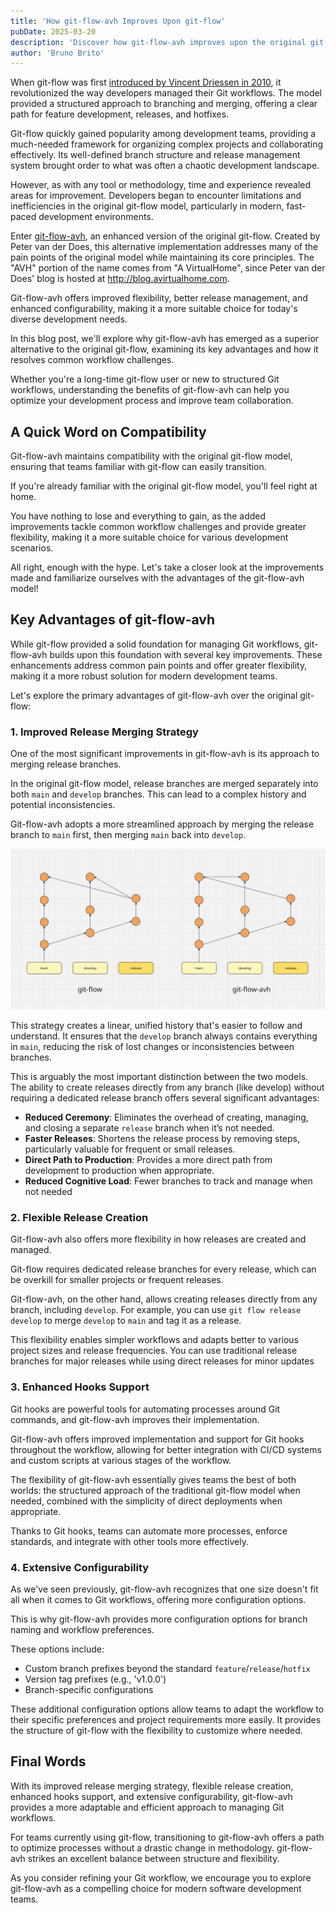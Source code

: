 ```yaml
---
title: 'How git-flow-avh Improves Upon git-flow'
pubDate: 2025-03-20
description: 'Discover how git-flow-avh improves upon the original git-flow model, offering enhanced flexibility, better release management, and increased configurability for modern development teams.'
author: 'Bruno Brito'
---
```


When git-flow was first <a href="https://nvie.com/posts/a-successful-git-branching-model/" target="_blank" rel="noopener noreferrer">introduced by Vincent Driessen in 2010</a>, it revolutionized the way developers managed their Git workflows. The model provided a structured approach to branching and merging, offering a clear path for feature development, releases, and hotfixes.

Git-flow quickly gained popularity among development teams, providing a much-needed framework for organizing complex projects and collaborating effectively. Its well-defined branch structure and release management system brought order to what was often a chaotic development landscape.

However, as with any tool or methodology, time and experience revealed areas for improvement. Developers began to encounter limitations and inefficiencies in the original git-flow model, particularly in modern, fast-paced development environments.

Enter <a href="https://github.com/petervanderdoes/gitflow-avh" target="_blank" rel="noopener noreferrer">git-flow-avh</a>, an enhanced version of the original git-flow. Created by Peter van der Does, this alternative implementation addresses many of the pain points of the original model while maintaining its core principles. The "AVH" portion of the name comes from "A VirtualHome", since Peter van der Does' blog is hosted at <a href="http://blog.avirtualhome.com" target="_blank" rel="noopener noreferrer">http://blog.avirtualhome.com</a>.

Git-flow-avh offers improved flexibility, better release management, and enhanced configurability, making it a more suitable choice for today's diverse development needs.

In this blog post, we'll explore why git-flow-avh has emerged as a superior alternative to the original git-flow, examining its key advantages and how it resolves common workflow challenges.

Whether you're a long-time git-flow user or new to structured Git workflows, understanding the benefits of git-flow-avh can help you optimize your development process and improve team collaboration.

## A Quick Word on Compatibility

Git-flow-avh maintains compatibility with the original git-flow model, ensuring that teams familiar with git-flow can easily transition.

If you're already familiar with the original git-flow model, you'll feel right at home.

You have nothing to lose and everything to gain, as the added improvements tackle common workflow challenges and provide greater flexibility, making it a more suitable choice for various development scenarios.

All right, enough with the hype. Let's take a closer look at the improvements made and familiarize ourselves with the advantages of the git-flow-avh model!

## Key Advantages of git-flow-avh

While git-flow provided a solid foundation for managing Git workflows, git-flow-avh builds upon this foundation with several key improvements. These enhancements address common pain points and offer greater flexibility, making it a more robust solution for modern development teams.

Let's explore the primary advantages of git-flow-avh over the original git-flow:

### 1. Improved Release Merging Strategy

One of the most significant improvements in git-flow-avh is its approach to merging release branches.

In the original git-flow model, release branches are merged separately into both `main` and `develop` branches. This can lead to a complex history and potential inconsistencies.

Git-flow-avh adopts a more streamlined approach by merging the release branch to `main` first, then merging `main` back into `develop`.

![Git-flow versus Git-flow-avh — Merging Strategy](../../assets/blog/how-git-flow-avh-improves-upon-git-flow/git-flow-git-flow-avh-merging-strategy.png "Git-flow versus Git-flow-avh — Merging Strategy")

This strategy creates a linear, unified history that's easier to follow and understand. It ensures that the `develop` branch always contains everything in `main`, reducing the risk of lost changes or inconsistencies between branches.

This is arguably the most important distinction between the two models. The ability to create releases directly from any branch (like develop) without requiring a dedicated release branch offers several significant advantages:

- **Reduced Ceremony**: Eliminates the overhead of creating, managing, and closing a separate `release` branch when it’s not needed.
- **Faster Releases**: Shortens the release process by removing steps, particularly valuable for frequent or small releases.
- **Direct Path to Production**: Provides a more direct path from development to production when appropriate.
- **Reduced Cognitive Load**: Fewer branches to track and manage when not needed

### 2. Flexible Release Creation

Git-flow-avh also offers more flexibility in how releases are created and managed.

Git-flow requires dedicated release branches for every release, which can be overkill for smaller projects or frequent releases.

Git-flow-avh, on the other hand, allows creating releases directly from any branch, including `develop`. For example, you can use `git flow release develop` to merge `develop` to `main` and tag it as a release.

This flexibility enables simpler workflows and adapts better to various project sizes and release frequencies. You can use traditional release branches for major releases while using direct releases for minor updates

### 3. Enhanced Hooks Support

Git hooks are powerful tools for automating processes around Git commands, and git-flow-avh improves their implementation.

Git-flow-avh offers improved implementation and support for Git hooks throughout the workflow, allowing for better integration with CI/CD systems and custom scripts at various stages of the workflow.

The flexibility of git-flow-avh essentially gives teams the best of both worlds: the structured approach of the traditional git-flow model when needed, combined with the simplicity of direct deployments when appropriate.

Thanks to Git hooks, teams can automate more processes, enforce standards, and integrate with other tools more effectively.

### 4. Extensive Configurability

As we've seen previously, git-flow-avh recognizes that one size doesn't fit all when it comes to Git workflows, offering more configuration options.

This is why git-flow-avh provides more configuration options for branch naming and workflow preferences.

These options include:
- Custom branch prefixes beyond the standard `feature`/`release`/`hotfix`
- Version tag prefixes (e.g., 'v1.0.0')
- Branch-specific configurations

These additional configuration options allow teams to adapt the workflow to their specific preferences and project requirements more easily. It provides the structure of git-flow with the flexibility to customize where needed.

## Final Words

With its improved release merging strategy, flexible release creation, enhanced hooks support, and extensive configurability, git-flow-avh provides a more adaptable and efficient approach to managing Git workflows.

For teams currently using git-flow, transitioning to git-flow-avh offers a path to optimize processes without a drastic change in methodology. git-flow-avh strikes an excellent balance between structure and flexibility.

As you consider refining your Git workflow, we encourage you to explore git-flow-avh as a compelling choice for modern software development teams.
